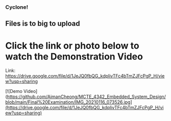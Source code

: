 ### Cyclone!
## Files is to big to upload 
# Click the link or photo below to watch the Demonstration Video

Link: https://drive.google.com/file/d/1JeJQ0fbQG_kdplivTFc4bTmZJFcPgP_H/view?usp=sharing

[![Demo Video](https://github.com/AimanCheong/MCTE_4342_Embedded_System_Design/blob/main/Final%20Examination/IMG_20210116_073526.jpg](https://drive.google.com/file/d/1JeJQ0fbQG_kdplivTFc4bTmZJFcPgP_H/view?usp=sharing)
